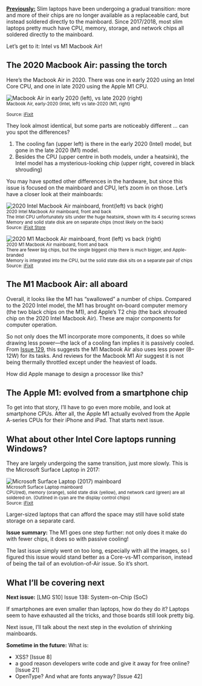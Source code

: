 [**Previously:**](https://buttondown.email/laymansguide/archive/) Slim laptops have been undergoing a gradual transition: more and more of their chips are no longer available as a replaceable card, but instead soldered directly to the mainboard. Since 2017/2018, most slim laptops pretty much have CPU, memory, storage, and network chips all soldered directly to the mainboard.

Let’s get to it: Intel vs M1 Macbook Air!

## The 2020 Macbook Air: passing the torch

Here’s the Macbook Air in 2020. There was one in early 2020 using an Intel Core CPU, and one in late 2020 using the Apple M1 CPU.

![Macbook Air in early 2020 (left), vs late 2020 (right)](https://raw.githubusercontent.com/ngjunsiang/laymansguide/release/season11/issue137/issue137_01.jpg)<br />
<small>Macbook Air, early-2020 (Intel, left) vs late-2020 (M1, right)<br /><br />Source: [iFixit](https://www.ifixit.com/News/46884/m1-macbook-teardowns-something-old-something-new)</small>

They look almost identical, but some parts are noticeably different … can you spot the differences?

1. The cooling fan (upper left) is there in the early 2020 (Intel) model, but gone in the late 2020 (M1) model.
2. Besides the CPU (upper centre in both models, under a heatsink), the Intel model has a mysterious-looking chip (upper right, covered in black shrouding)

You may have spotted other differences in the hardware, but since this issue is focused on the mainboard and CPU, let’s zoom in on those. Let’s have a closer look at their mainboards:

![2020 Intel Macbook Air mainboard, front(left) vs back (right)](https://raw.githubusercontent.com/ngjunsiang/laymansguide/release/season11/issue137/issue137_04.jpg)<br />
<small>2020 Intel Macbook Air mainboard, front and back<br />The Intel CPU unfortunately sits under the huge heatsink, shown with its 4 securing screws<br />Memory and solid state disk are on separate chips (most likely on the back)<br />Source: [iFixit Store](https://www.ifixit.com/Store/Mac/MacBook-Air-13-Inch-Early-2020-1-1-GHz-Core-i3-Logic-Board-with-Paired-Touch-ID-Sensor/IF188-152?o=1)</small>

![2020 M1 Macbook Air mainboard, front (left) vs back (right)](https://raw.githubusercontent.com/ngjunsiang/laymansguide/release/season11/issue137/issue137_02.jpg)<br />
<small>2020 M1 Macbook Air mainboard, front and back<br />There are fewer big chips, but the single biggest chip there is *much* bigger, and Apple-branded<br />Memory is integrated into the CPU, but the solid state disk sits on a separate pair of chips<br />Source: [iFixit](https://www.ifixit.com/News/46884/m1-macbook-teardowns-something-old-something-new)</small>

## The M1 Macbook Air: all aboard

Overall, it looks like the M1 has “swallowed” a number of chips. Compared to the 2020 Intel model, the M1 has brought on-board computer memory (the two black chips on the M1), and Apple’s T2 chip (the back shrouded chip on the 2020 Intel Macbook Air). These are major components for computer operation.

So not only does the M1 incorporate more components, it does so while drawing less power—the lack of a cooling fan implies it is passively cooled. From [Issue 129](https://buttondown.email/laymansguide/archive/lmg-s10-issue-129-cooling/), this suggests the M1 Macbook Air also uses less power (8–12W) for its tasks. And reviews for the Macbook M1 Air suggest it is not being thermally throttled except under the heaviest of loads.

How did Apple manage to design a processor like this?

## The Apple M1: evolved from a smartphone chip

To get into that story, I’ll have to go even more mobile, and look at smartphone CPUs. After all, the Apple M1 actually evolved from the Apple A-series CPUs for their iPhone and iPad. That starts next issue.

## What about other Intel Core laptops running Windows?

They are largely undergoing the same transition, just more slowly. This is the Microsoft Surface Laptop in 2017:

![Microsoft Surface Laptop (2017) mainboard](https://raw.githubusercontent.com/ngjunsiang/laymansguide/release/season11/issue137/issue137_03.jpg)<br />
<small>Microsoft Surface Laptop mainboard<br />CPU(red), memory (orange), solid state disk (yellow), and network card (green) are all soldered on. (Outlined in cyan are the display control chips)<br />Source: [iFixit](https://www.ifixit.com/Teardown/Microsoft+Surface+Laptop+Teardown/92915)</small>

Larger-sized laptops that can afford the space may still have solid state storage on a separate card.

**Issue summary:** The M1 goes one step further: not only does it make do with fewer chips, it does so with passive cooling!

The last issue simply went on too long, especially with all the images, so I figured this issue would stand better as a Core-vs-M1 comparison, instead of being the tail of an evolution-of-Air issue. So it’s short.

## What I’ll be covering next

**Next issue:** [LMG S10] Issue 138: System-on-Chip (SoC)

If smartphones are even smaller than laptops, how do they do it? Laptops seem to have exhausted all the tricks, and those boards still look pretty big.

Next issue, I’ll talk about the next step in the evolution of shrinking mainboards.

**Sometime in the future:** What is:

- XSS? [Issue 8]
- a good reason developers write code and give it away for free online? [Issue 21]
- OpenType? And what are fonts anyway? [Issue 42]
